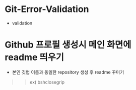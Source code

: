 # Git-Error-Validation
* validation

# Github 프로필 생성시 메인 화면에 readme 띄우기
* 본인 깃헙 이름과 동일한 repository 생성 후 readme 꾸미기
>> ex) bshclosegrip
